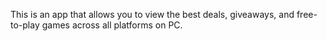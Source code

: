 This is an app that allows you to view the best deals, giveaways, and free-to-play games across all platforms on PC.